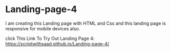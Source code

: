 # Landing-page-4
I am creating this Landing page with HTML and Css and this landing page is responsive for mobile devices also.

click This Link To Try Out Landing Page 4:
https://scriptwithsaad.github.io/Landing-page-4/
